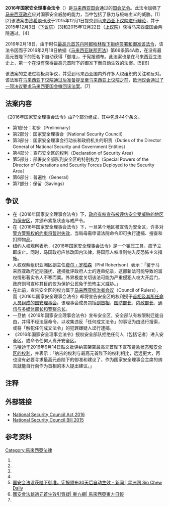 **2016年国家安全理事会法令**（）是[马来西亚国会](../Page/马来西亚国会.md "wikilink")通过的[国会法令](https://zh.wikipedia.org/wiki/国会法令 "wikilink")。此法令加强了[马来西亚政府](../Page/马来西亚政府.md "wikilink")应对国家安全威胁的能力，当中包括了暴力与极端主义的威胁。\[1\]\[2\]该法案由[沙希淡卡欣](../Page/沙希淡卡欣.md "wikilink")于2015年12月1日提交到[马来西亚下议院进行辩论](https://zh.wikipedia.org/wiki/马来西亚下议院 "wikilink")，并于2015年12月3日（[下议院](https://zh.wikipedia.org/wiki/马来西亚下议院 "wikilink")）\[3\]和2015年12月22日（[上议院](https://zh.wikipedia.org/wiki/马来西亚上议院 "wikilink")）获得马来西亚国会两院通过。\[4\]

2016年2月18日，由于时任[最高元首](https://zh.wikipedia.org/wiki/最高元首 "wikilink")[苏丹阿都哈林陛下拒绝签署和御准该法令](https://zh.wikipedia.org/wiki/苏丹阿都哈林 "wikilink")，该法令因而于2016年2月18日依据《[马来西亚联邦宪法](https://zh.wikipedia.org/wiki/马来西亚联邦宪法 "wikilink")》第66条第4A款，在没有最高元首陛下的签名下自动获得「御准」，于宪报颁布。此法案也是在马来西亚立法史上，第一个在没有获得最高元首陛下的御准下而自动生效的法案。\[5\]\[6\]

该法案的立法过程极具争议，并受到马来西亚国内外许多人权组织的关注和反对。该法案在[马来西亚下议院通过后准备提呈至](https://zh.wikipedia.org/wiki/马来西亚下议院 "wikilink")[马来西亚上议院之前](https://zh.wikipedia.org/wiki/马来西亚上议院 "wikilink")，[欧洲议会通过了一项决议要求马来西亚国会撤回该法案](https://zh.wikipedia.org/wiki/欧洲议会 "wikilink")。\[7\]

## 法案内容

《2016年国家安全理事会法令》由7个部分组成，其中包含44个条文。

  - 第1部分：初步（Preliminary）
  - 第2部分：国家安全理事会（National Security Council）
  - 第3部分：国家安全理事会行动长和政府机关的职责（Duties of the Director General of National Security and Government Entities）
  - 第4部分：宣布安全区的权利（Declaration of Security Area）
  - 第5部分：部署安全部队到安全区的特别权力（Special Powers of the Director of Operations and Security Forces Deployed to the Security Area）
  - 第6部分：普遍性（General）
  - 第7部分：保留（Savings）

## 争议

  - 在《2016年国家安全理事会法令》下，[政府有权宣布被评估安全受威胁的地区为保安区](../Page/马来西亚政府.md "wikilink")，并颁布紧急状态与戒严令。
  - 在《2016年国家安全理事会法令》下，一旦某个地区被宣告为安全区，许多对[警方警察权的约束将暂时失效](../Page/马来西亚皇家警察.md "wikilink")，当局毋需申请法院命令即可执行逮捕、搜查和扣押物品。
  - 纽约人权观察表示，《2016年国家安全理事会法令》是一个镇压工具，应予立即废止。同时，马国政府应修改国内法律，将国际人权准则纳入反恐怖主义措施。
  - 人权观察组织亚洲区副主任[费尔・罗柏森](https://zh.wikipedia.org/wiki/费尔・罗柏森 "wikilink")（Phil Robertson）表示：「鉴于马来西亚政府近期骚扰、逮捕批评政府人士的连串纪录，这部新法可能导致的滥权情形著实令人不寒而栗。外界极度关切该法可能为严重侵犯人权大开后门，政府则可宣称其目的仅为保护公民免于恐怖主义威胁。」
  - 在此前，宣告安全区的权力属于[马来西亚统治者会议](https://zh.wikipedia.org/wiki/马来西亚统治者会议 "wikilink")（Council of Rulers），而《2016年国家安全理事会法令》却将宣告安全区的权利授予[首相及其所任命人员组成的国安理事会](../Page/马来西亚首相.md "wikilink")。该理事会成员包括[副首相](../Page/马来西亚副首相.md "wikilink")、[国防部长](../Page/马来西亚国防部.md "wikilink")、[内政部长](../Page/马来西亚内政部.md "wikilink")、[通讯与多媒体部长和](https://zh.wikipedia.org/wiki/马来西亚通讯与多媒体部 "wikilink")[警察总长](../Page/马来西亚皇家警察.md "wikilink")。
  - 一旦依《2016年国家安全理事会法令》宣布安全区，安全部队有权限制迁徙自由，并得不经法庭命令，以收集违反「任何成文法令」的事证为由迳行搜索，或将「触犯任何成文法令」的犯罪嫌疑人迳行逮捕。
  - 《2016年国家安全理事会法令》授权安全部队拒绝任何人（包括记者）进入安全区，或命令任何人离开安全区。
  - [马哈迪于](https://zh.wikipedia.org/wiki/马哈迪 "wikilink")2016年9月14日贴文批评纳吉架空最高元首陛下宣布[紧急状态和安全区的权利](https://zh.wikipedia.org/wiki/紧急状态 "wikilink")，并表示：「纳吉的权利与最高元首陛下的权利相比，远远更大，再也没有必要寻求最高元首陛下的御准和建议了，作为国家安全理事会主席的纳吉就能自行向作为首相的本人提出建议。」

## 注释

<references group="註" />

## 外部链接

  - [National Security Council Act 2016](http://www.federalgazette.agc.gov.my/outputaktap/aktaBI_20160607_776-BI.pdf)
  - [National Security Council Bill 2015](https://www.cljlaw.com/files/bills/pdf/2015/MY_FS_BIL_2015_38.pdf)

## 参考资料

[Category:馬來西亞法律](https://zh.wikipedia.org/wiki/Category:馬來西亞法律 "wikilink")

1.
2.
3.
4.
5.  [国安会法没获陛下御准，宪报颁布30天后自动生效 - 新闻 | 星洲网 Sin Chew Daily](http://www.sinchew.com.my/node/1536023)
6.  [國安會法跳過元首生效引質疑| 東方網| 馬來西亞東方日報](http://www.orientaldaily.com.my/s/145361)
7.